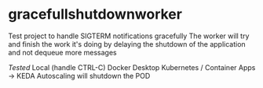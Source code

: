 # gracefullshutdownworker

Test project to handle SIGTERM notifications gracefully
The worker will try and finish the work it's doing by delaying the shutdown of the application and not dequeue more messages

*Tested*
Local (handle CTRL-C)
Docker Desktop 
Kubernetes / Container Apps -> KEDA Autoscaling will shutdown the POD
